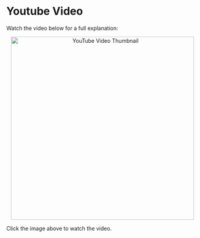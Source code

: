# Youtube Video
Watch the video below for a full explanation:

<p align="center">
  <a href="https://www.youtube.com/watch?v=96qFsfj6v8I" target="_blank">
    <img src="https://img.youtube.com/vi/96qFsfj6v8I/0.jpg" alt="YouTube Video Thumbnail" width="480" />
  </a>
</p>

Click the image above to watch the video.

